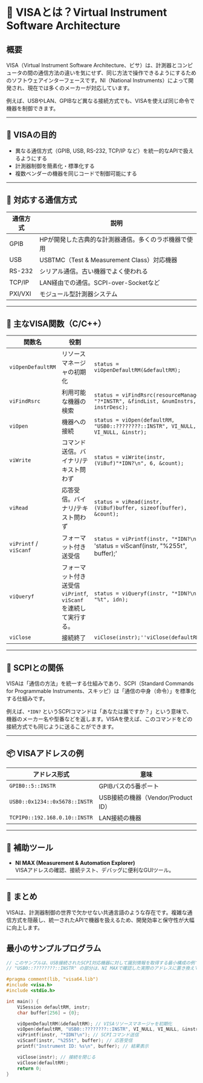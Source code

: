 # 🧪 VISAとは？Virtual Instrument Software Architecture

## 概要

VISA（Virtual Instrument Software Architecture、ビサ）は、計測器とコンピュータの間の通信方法の違いを気にせず、同じ方法で操作できるようにするためのソフトウェアインターフェースです。NI（National Instruments）によって開発され、現在では多くのメーカーが対応しています。

例えば、USBやLAN、GPIBなど異なる接続方式でも、VISAを使えば同じ命令で機器を制御できます。

---

## 🎯 VISAの目的

- 異なる通信方式（GPIB, USB, RS-232, TCP/IP など）を統一的なAPIで扱えるようにする
- 計測器制御を簡素化・標準化する
- 複数ベンダーの機器を同じコードで制御可能にする

---

## 🔌 対応する通信方式

| 通信方式 | 説明 |
|----------|------|
| GPIB     | HPが開発した古典的な計測器通信。多くのラボ機器で使用 |
| USB      | USBTMC（Test & Measurement Class）対応機器 |
| RS-232   | シリアル通信。古い機器でよく使われる |
| TCP/IP   | LAN経由での通信。SCPI-over-Socketなど |
| PXI/VXI  | モジュール型計測器システム |

---

## 🧰 主なVISA関数（C/C++）

| 関数名         | 役割 | |
|----------------|------|-----|
| `viOpenDefaultRM` | リソースマネージャの初期化 | `status = viOpenDefaultRM(&defaultRM);` |
| `viFindRsrc`      | 利用可能な機器の検索 | `status = viFindRsrc(resourceManager, "?*INSTR", &findList, &numInstrs, instrDesc);`|
| `viOpen`          | 機器への接続 | `status = viOpen(defaultRM, "USB0::????????::INSTR", VI_NULL, VI_NULL, &instr);` |
| `viWrite`         | コマンド送信。バイナリ/テキスト問わず | `status = viWrite(instr, (ViBuf)"*IDN?\n", 6, &count);`|
| `viRead`          | 応答受信。バイナリ/テキスト問わず | `status = viRead(instr, (ViBuf)buffer, sizeof(buffer), &count);`|
| `viPrintf` / `viScanf` | フォーマット付き送受信 | `status = viPrintf(instr, "*IDN?\n");`<br>'status = viScanf(instr, "%255t", buffer);'|
| `viQueryf` | フォーマット付き送受信<br>`viPrintf`, `viScanf`を連続して実行する。 | `status = viQueryf(instr, "*IDN?\n", "%t", idn);`|
| `viClose`         | 接続終了 | `viClose(instr);''viClose(defaultRM);` |

---

## 📄 SCPIとの関係

VISAは「通信の方法」を統一する仕組みであり、SCPI（Standard Commands for Programmable Instruments、スキッピ）は「通信の中身（命令）」を標準化する仕組みです。

例えば、`*IDN?` というSCPIコマンドは「あなたは誰ですか？」という意味で、機器のメーカー名や型番などを返します。VISAを使えば、このコマンドをどの接続方式でも同じように送ることができます。

---

## 📦 VISAアドレスの例

| アドレス形式 | 意味 |
|--------------|------|
| `GPIB0::5::INSTR` | GPIBバスの5番ポート |
| `USB0::0x1234::0x5678::INSTR` | USB接続の機器（Vendor/Product ID） |
| `TCPIP0::192.168.0.10::INSTR` | LAN接続の機器 |

---

## 🧭 補助ツール

- **NI MAX (Measurement & Automation Explorer)**  
  VISAアドレスの確認、接続テスト、デバッグに便利なGUIツール。

---

## 🧠 まとめ

VISAは、計測器制御の世界で欠かせない共通言語のような存在です。複雑な通信方式を隠蔽し、統一されたAPIで機器を扱えるため、開発効率と保守性が大幅に向上します。

## 最小のサンプルプログラム
```cpp
// このサンプルは、USB接続されたSCPI対応機器に対して識別情報を取得する最小構成の例です。
// "USB0::????????::INSTR" の部分は、NI MAXで確認した実際のアドレスに置き換えてください。

#pragma comment(lib, "visa64.lib")
#include <visa.h>
#include <stdio.h>

int main() {
    ViSession defaultRM, instr;
    char buffer[256] = {0};

    viOpenDefaultRM(&defaultRM); // VISAリソースマネージャを初期化
    viOpen(defaultRM, "USB0::????????::INSTR", VI_NULL, VI_NULL, &instr); // 計測器に接続
    viPrintf(instr, "*IDN?\n"); // SCPIコマンド送信
    viScanf(instr, "%255t", buffer); // 応答受信
    printf("Instrument ID: %s\n", buffer); // 結果表示

    viClose(instr); // 接続を閉じる
    viClose(defaultRM);
    return 0;
}
```
